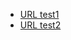 
* [URL test1](https://github.com/andreacarrascor/SCL018-md-links)
* [URL test2](https://github.com/andre/SCL018-md-links)